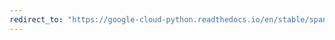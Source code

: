 ```yaml
---
redirect_to: "https://google-cloud-python.readthedocs.io/en/stable/spanner/gapic/v1/admin_database_types.html"
---
```

